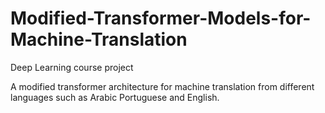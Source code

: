 # Modified-Transformer-Models-for-Machine-Translation
Deep Learning course project 

A modified transformer architecture for machine translation from different languages such as Arabic Portuguese and English.

